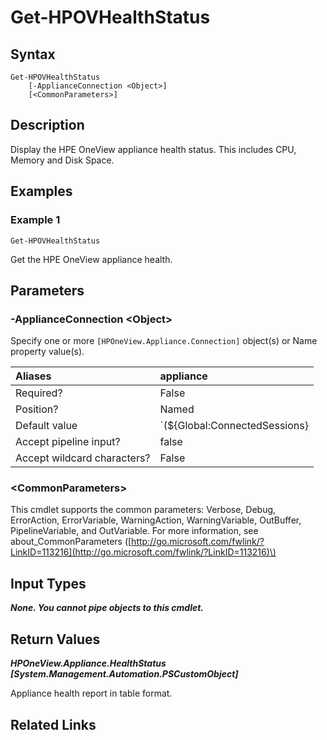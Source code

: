 ﻿---
description: Display appliance health.
---

# Get-HPOVHealthStatus

## Syntax

```text
Get-HPOVHealthStatus
    [-ApplianceConnection <Object>]
    [<CommonParameters>]
```

## Description

Display the HPE OneView appliance health status.  This includes CPU, Memory and Disk Space.

## Examples

###  Example 1 

```text
Get-HPOVHealthStatus

```

Get the HPE OneView appliance health.

## Parameters

### -ApplianceConnection &lt;Object&gt;

Specify one or more `[HPOneView.Appliance.Connection]` object(s) or Name property value(s).

| Aliases | appliance |
| :--- | :--- |
| Required? | False |
| Position? | Named |
| Default value | `(${Global:ConnectedSessions} | ? Default)` |
| Accept pipeline input? | false |
| Accept wildcard characters? | False |

### &lt;CommonParameters&gt;

This cmdlet supports the common parameters: Verbose, Debug, ErrorAction, ErrorVariable, WarningAction, WarningVariable, OutBuffer, PipelineVariable, and OutVariable. For more information, see about\_CommonParameters \([http://go.microsoft.com/fwlink/?LinkID=113216](http://go.microsoft.com/fwlink/?LinkID=113216)\)

## Input Types

_**None.  You cannot pipe objects to this cmdlet.**_

## Return Values

_**HPOneView.Appliance.HealthStatus [System.Management.Automation.PSCustomObject]**_

Appliance health report in table format.

## Related Links

